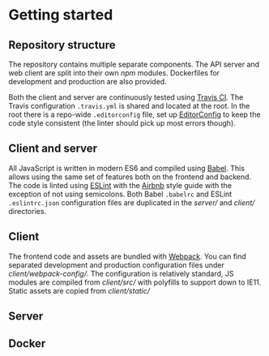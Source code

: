 
# Getting started

## Repository structure

The repository contains multiple separate components.
The API server and web client are split into their own *npm* modules.
Dockerfiles for development and production are also provided.

Both the client and server are continuously tested using [Travis CI][travis].
The Travis configuration `.travis.yml` is shared and located at the root.
In the root there is a repo-wide `.editorconfig` file, set up [EditorConfig][editorconfig]
to keep the code style consistent (the linter should pick up most errors though).

## Client and server

All JavaScript is written in modern ES6 and compiled using [Babel][babel].
This allows using the same set of features both on the frontend and backend.
The code is linted using [ESLint][eslint] with the [Airbnb][gh-airbnb] style
guide with the exception of not using semicolons.
Both Babel `.babelrc` and ESLint `.eslintrc.json` configuration files are duplicated
in the *server/* and *client/* directories.

## Client

The frontend code and assets are bundled with [Webpack][webpack].
You can find separated development and production configuration files
under *client/webpack-config/*. The configuration is relatively standard, JS modules
are compiled from *client/src/* with polyfills to support down to IE11. Static assets
are copied from *client/static/*

## Server

## Docker

[travis]: https://travis-ci.org/
[babel]: https://babeljs.io/
[eslint]: https://eslint.org/
[gh-airbnb]: https://github.com/airbnb/javascript
[editorconfig]: https://editorconfig.org/
[webpack]: https://webpack.js.org/

